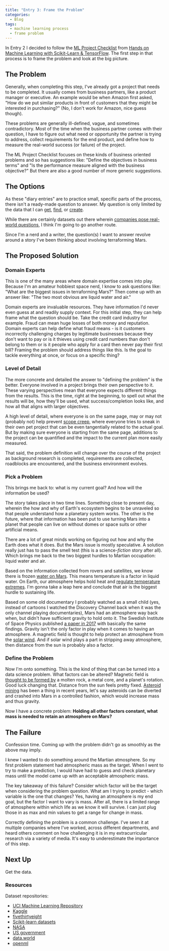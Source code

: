 ```yaml
---
title: "Entry 3: Frame the Problem"
categories:
  - Blog
tags:
  - machine learning process
  - frame problem
---
```


In Entry 2 I decided to follow the [ML Project Checklist](https://www.kdnuggets.com/2018/12/machine-learning-project-checklist.html) from [Hands on Machine Learning with Scikit-Learn & TensorFlow](https://www.amazon.com/Hands-Machine-Learning-Scikit-Learn-TensorFlow/dp/1491962291). The first step in that process is to frame the problem and look at the big picture.

## The Problem

Generally, when completing this step, I've already got a project that needs to be completed. It usually comes from business partners, like a product manager or executive. An example would be when Amazon first asked, "How do we put similar products in front of customers that they might be interested in purchasing?" (No, I don't work for Amazon, nice guess though).

These problems are generally ill-defined, vague, and sometimes contradictory. Most of the time when the business partner comes with their question, I have to figure out what need or opportunity the partner is trying to address, collect requirements for the end product, and define how to measure the real-world success (or failure) of the project.

The ML Project Checklist focuses on these kinds of business oriented problems and so has suggestions like: "Define the objectives in business terms" and "Is the performance measure aligned with the business objective?" But there are also a good number of more generic suggestions.

## The Options

As these "diary entries" are to practice small, specific parts of the process, there isn't a ready-made question to answer. My question is only limited by the data that I can [get](http://archive.ics.uci.edu/ml/datasets.php), [find](https://earthdata.nasa.gov/), or [create](https://data.world/datasets/open-data).

While there are certainly datasets out there wherein [companies pose real-world questions](https://www.kaggle.com/datasets), I think I'm going to go another route.

Since I'm a nerd and a writer, the question(s) I want to answer revolve around a story I've been thinking about involving terraforming Mars.

## The Proposed Solution

### Domain Experts

This is one of the many areas where domain expertise comes into play. Because I'm an amateur hobbiest space nerd, I know to ask questions like: "What are the biggest issues in terraforming Mars?" Then come up with an answer like: "The two most obvious are liquid water and air."

Domain experts are invaluable resources. They have information I'd never even guess at and readily supply context. For this initial step, they can help frame what the question should be. Take the credit card industry for example. Fraud can mean huge losses of both money and reputation. Domain experts can help define what fraud means - is it customers incorrectly challenging charges by legitimate businesses because they don't want to pay or is it thieves using credit card numbers than don't belong to them or is it people who apply for a card then never pay their first bill? Framing the problem should address things like this. Is the goal to tackle everything at once, or focus on a specific thing?

### Level of Detail

The more concrete and detailed the answer to "defining the problem" is the better. Everyone involved in a project brings their own perspective to it. These varying perspectives mean that everyone expects different things from the results. This is the time, right at the beginning, to spell out what the results will be, how they'll be used, what success/completion looks like, and how all that aligns with larger objectives.

A high level of detail, where everyone is on the same page, may or may not (probably not) help prevent [scope creep](https://en.wikipedia.org/wiki/Scope_creep), where everyone tries to sneak in their own pet project that can be even tangentially related to the actual goal. But by making sure everyone is starting from the same page, additions to the project can be quantified and the impact to the current plan more easily measured.

That said, the problem definition will change over the course of the project as background research is completed, requirements are collected, roadblocks are encountered, and the business environment evolves.

### Pick a Problem

This brings me back to: what is my current goal? And how will the information be used?

The story takes place in two time lines. Something close to present day, wherein the how and why of Earth's ecosystem begins to be unraveled so that people understand how a planetary system works. The other is the future, where that information has been put to use turning Mars into a planet that people can live on without domes or space suits or other artificial means.

There are a lot of great minds working on figuring out how and why the Earth does what it does. But the Mars issue is mostly speculative. A solution really just has to pass the smell test (this is a science-*fiction* story after all). Which brings me back to the two biggest hurdles to Martian occupation: liquid water and air.

Based on the information collected from rovers and satellites, we know there is frozen [water on Mars](https://en.wikipedia.org/wiki/Water_on_Mars). This means temperature is a factor in liquid water. On Earth, our atmosphere helps hold heat and [regulate temperature extremes](https://www.sciencedaily.com/terms/earth's_atmosphere.htm). I'm gonna take a leap here and conclude that air is the biggest hurdle to sustaining life.

Based on some old documentary I probably watched as a small child (yes, instead of cartoons I watched the Discovery Channel back when it was the only channel playing documentaries), Mars had an atmosphere way back when, but didn't have sufficient gravity to hold onto it. The Swedish Institute of Space Physics published [a paper in 2017](https://www.sciencedaily.com/releases/2017/12/171207140513.htm) with basically the same findings. Gravity isn't the only factor in play when it comes to having an atmosphere. A magnetic field is thought to help protect an atmosphere from the [solar wind](https://en.wikipedia.org/wiki/Solar_wind#Atmospheres). And if solar wind plays a part in stripping away atmosphere, then distance from the sun is probably also a factor.

### Define the Problem

Now I'm onto something. This is the kind of thing that can be turned into a data science problem. What factors can be altered? Magnetic field is [thought to be formed by](https://www.sciencefocus.com/space/do-all-planets-have-magnetic-fields/) a molten rock, a metal core, and a planet's rotation. Good luck changing that. Distance from the sun feels pretty fixed. [Asteroid mining](https://en.wikipedia.org/wiki/Asteroid_mining) has been a thing in recent years, let's say asteroids can be diverted and crashed into Mars in a controlled fashion, which would increase mass and thus gravity.

Now I have a concrete problem: **Holding all other factors constant, what mass is needed to retain an atmosphere on Mars?**

## The Failure

Confession time. Coming up with the problem didn't go as smoothly as the above may imply.

I knew I wanted to do something around the Martian atmosphere. So my first problem statement had atmospheric mass as the target. When I went to try to make a prediction, I would have had to guess and check planetary mass until the model came up with an acceptable atmospheric mass.

The key takeaway of this failure? Consider which factor will be the target when considering the problem question. What am I trying to predict - which variable is the one that changes? Yes, having an atmosphere is my end goal, but the factor I want to vary is mass. After all, there is a limited range of atmosphere within which life as we know it will survive. I can just plug those in as max and min values to get a range for change in mass.

Correctly defining the problem is a common challenge. I've seen it at multiple companies where I've worked, across different departments, and heard others comment on how challenging it is in my extracurricular research via a variety of media. It's easy to underestimate the importance of this step.

## Next Up

Get the data.

### Resources

Dataset repositories:
- [UCI Machine Learning Repository](http://archive.ics.uci.edu/ml/datasets.php)
- [Kaggle](https://www.kaggle.com/datasets)
- [fivethirtyeight](https://github.com/fivethirtyeight/data)
- [Scikit-learn datasets](https://scikit-learn.org/stable/modules/classes.html#module-sklearn.datasets)
- [NASA](https://nasa.github.io/data-nasa-gov-frontpage/)
- [US government](https://www.data.gov/)
- [data.world](https://data.world/datasets/open-data)
- [openml](https://www.openml.org/)